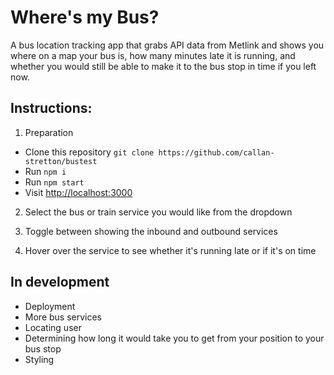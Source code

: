 # Where's my Bus?

A bus location tracking app that grabs API data from Metlink and shows you where on a map your bus is, how many minutes late it is running, and whether you would still be able to make it to the bus stop in time if you left now.

## Instructions: 

1. Preparation
- Clone this repository ```git clone https://github.com/callan-stretton/bustest```
- Run ```npm i```
- Run ```npm start```
- Visit [http://localhost:3000](http://localhost:3000)

2. Select the bus or train service you would like from the dropdown

3. Toggle between showing the inbound and outbound services

4. Hover over the service to see whether it's running late or if it's on time

## In development 

- Deployment
- More bus services
- Locating user
- Determining how long it would take you to get from your position to your bus stop
- Styling
